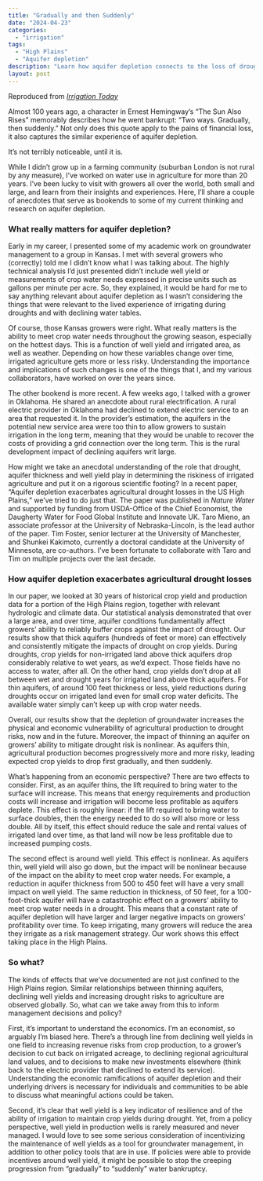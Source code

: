 ```yaml
---
title: "Gradually and then Suddenly"
date: "2024-04-23"
categories: 
  - "irrigation"
tags: 
  - "High Plains"
  - "Aquifer depletion"
description: "Learn how aquifer depletion connects to the loss of drought resilience."
layout: post
---
```


Reproduced from [*Irrigation Today*](https://irrigationtoday.org/features/gradually-and-then-suddenly/)

Almost 100 years ago, a character in Ernest Hemingway’s “The Sun Also Rises” memorably describes how he went bankrupt: “Two ways. Gradually, then suddenly.” Not only does this quote apply to the pains of financial loss, it also captures the similar experience of aquifer depletion.  

It’s not terribly noticeable, until it is.  

While I didn’t grow up in a farming community (suburban London is not rural by any measure), I’ve worked on water use in agriculture for more than 20 years. I’ve been lucky to visit with growers all over the world, both small and large, and learn from their insights and experiences. Here, I’ll share a couple of anecdotes that serve as bookends to some of my current thinking and research on aquifer depletion.  

### What really matters for aquifer depletion?

Early in my career, I presented some of my academic work on groundwater management to a group in Kansas. I met with several growers who (correctly) told me I didn’t know what I was talking about. The highly technical analysis I’d just presented didn’t include well yield or measurements of crop water needs expressed in precise units such as gallons per minute per acre. So, they explained, it would be hard for me to say anything relevant about aquifer depletion as I wasn’t considering the things that were relevant to the lived experience of irrigating during droughts and with declining water tables.  

Of course, those Kansas growers were right. What really matters is the ability to meet crop water needs throughout the growing season, especially on the hottest days. This is a function of well yield and irrigated area, as well as weather. Depending on how these variables change over time, irrigated agriculture gets more or less risky. Understanding the importance and implications of such changes is one of the things that I, and my various collaborators, have worked on over the years since.  

The other bookend is more recent. A few weeks ago, I talked with a grower in Oklahoma. He shared an anecdote about rural electrification. A rural electric provider in Oklahoma had declined to extend electric service to an area that requested it. In the provider’s estimation, the aquifers in the potential new service area were too thin to allow growers to sustain irrigation in the long term, meaning that they would be unable to recover the costs of providing a grid connection over the long term. This is the rural development impact of declining aquifers writ large.  

How might we take an anecdotal understanding of the role that drought, aquifer thickness and well yield play in determining the riskiness of irrigated agriculture and put it on a rigorous scientific footing? In a recent paper, “Aquifer depletion exacerbates agricultural drought losses in the US High Plains,” we’ve tried to do just that. The paper was published in *Nature Water* and supported by funding from USDA-Office of the Chief Economist, the Daugherty Water for Food Global Institute and Innovate UK. Taro Mieno, an associate professor at the University of Nebraska-Lincoln, is the lead author of the paper. Tim Foster, senior lecturer at the University of Manchester, and Shunkei Kakimoto, currently a doctoral candidate at the University of Minnesota, are co-authors. I’ve been fortunate to collaborate with Taro and Tim on multiple projects over the last decade.

### How aquifer depletion exacerbates agricultural drought losses

In our paper, we looked at 30 years of historical crop yield and production data for a portion of the High Plains region, together with relevant hydrologic and climate data. Our statistical analysis demonstrated that over a large area, and over time, aquifer conditions fundamentally affect growers’ ability to reliably buffer crops against the impact of drought. Our results show that thick aquifers (hundreds of feet or more) can effectively and consistently mitigate the impacts of drought on crop yields. During droughts, crop yields for non-irrigated land above thick aquifers drop considerably relative to wet years, as we’d expect. Those fields have no access to water, after all. On the other hand, crop yields don’t drop at all between wet and drought years for irrigated land above thick aquifers. For thin aquifers, of around 100 feet thickness or less, yield reductions during droughts occur on irrigated land even for small crop water deficits. The available water simply can’t keep up with crop water needs.

Overall, our results show that the depletion of groundwater increases the physical and economic vulnerability of agricultural production to drought risks, now and in the future. Moreover, the impact of thinning an aquifer on growers’ ability to mitigate drought risk is nonlinear. As aquifers thin, agricultural production becomes progressively more and more risky, leading expected crop yields to drop first gradually, and then suddenly.

What’s happening from an economic perspective? There are two effects to consider. First, as an aquifer thins, the lift required to bring water to the surface will increase. This means that energy requirements and production costs will increase and irrigation will become less profitable as aquifers deplete. This effect is roughly linear: if the lift required to bring water to surface doubles, then the energy needed to do so will also more or less double. All by itself, this effect should reduce the sale and rental values of irrigated land over time, as that land will now be less profitable due to increased pumping costs.

The second effect is around well yield. This effect is nonlinear. As aquifers thin, well yield will also go down, but the impact will be nonlinear because of the impact on the ability to meet crop water needs. For example, a reduction in aquifer thickness from 500 to 450 feet will have a very small impact on well yield. The same reduction in thickness, of 50 feet, for a 100-foot-thick aquifer will have a catastrophic effect on a growers’ ability to meet crop water needs in a drought. This means that a constant rate of aquifer depletion will have larger and larger negative impacts on growers’ profitability over time. To keep irrigating, many growers will reduce the area they irrigate as a risk management strategy. Our work shows this effect taking place in the High Plains.

### So what?

The kinds of effects that we’ve documented are not just confined to the High Plains region. Similar relationships between thinning aquifers, declining well yields and increasing drought risks to agriculture are observed globally. So, what can we take away from this to inform management decisions and policy?

First, it’s important to understand the economics. I’m an economist, so arguably I’m biased here. There’s a through line from declining well yields in one field to increasing revenue risks from crop production, to a grower’s decision to cut back on irrigated acreage, to declining regional agricultural land values, and to decisions to make new investments elsewhere (think back to the electric provider that declined to extend its service). Understanding the economic ramifications of aquifer depletion and their underlying drivers is necessary for individuals and communities to be able to discuss what meaningful actions could be taken.

Second, it’s clear that well yield is a key indicator of resilience and of the ability of irrigation to maintain crop yields during drought. Yet, from a policy perspective, well yield in production wells is rarely measured and never managed. I would love to see some serious consideration of incentivizing the maintenance of well yields as a tool for groundwater management, in addition to other policy tools that are in use. If policies were able to provide incentives around well yield, it might be possible to stop the creeping progression from “gradually” to “suddenly” water bankruptcy.
